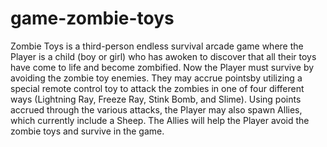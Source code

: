 # game-zombie-toys
Zombie Toys is a third-person endless survival arcade game where the Player is a child (boy or girl) who has awoken to discover that all their toys have come to life and become zombified.  Now the Player must survive by avoiding the zombie toy enemies. They may accrue pointsby utilizing a special remote control toy to attack the zombies in one of four different ways (Lightning Ray, Freeze Ray, Stink Bomb, and Slime).  Using points accrued through the various attacks, the Player may also spawn Allies, which currently include a Sheep. The Allies will help the Player avoid the zombie toys and survive in the game. 
